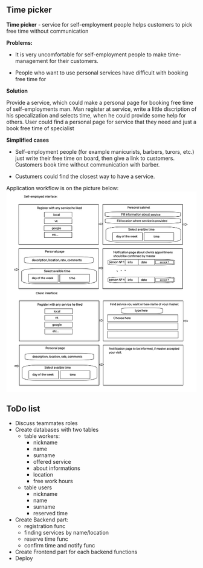<h2>Time picker</h2>

**Time picker** - service for self-employment people helps customers to pick free time without communication

**Problems:**

- It is very uncomfortable for self-employment people to make time-management for their customers.

- People who want to use personal services have difficult with booking free time for

**Solution**

Provide a service, which could make a personal page for booking free time of self-employments man.
Man register at service, write a little discription of his specalization and selects time, when he could provide some help for others.
User could find a personal page for service that they need and just a book free time of specialist

**Simplified cases**

- Self-employment people (for example manicurists, barbers, turors, etc.) just write their free time on board, then give a link to customers. Customers book time without communication with barber.

- Custumers could find the closest way to have a service.

Application workflow is on the picture below:
![Workflow](https://raw.githubusercontent.com/itmo-wad/time-picker/master/workflow.png)

<h2>ToDo list</h2>

- Discuss teammates roles
- Create databases with two tables 
  * table workers:
    * nickname
    * name
    * surname
    * offered service
    * about informations
    * location
    * free work hours
  * table users
    * nickname
    * name
    * surname
    * reserved time
- Create Backend part:
  * registration func 
  * finding services by name/location
  * reserve time func
  * confirm time and notify func
- Create Frontend part for each backend functions
- Deploy


